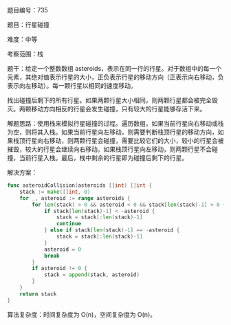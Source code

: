 题目编号：735

题目：行星碰撞

难度：中等

考察范围：栈

题干：给定一个整数数组 asteroids，表示在同一行的行星。对于数组中的每一个元素，其绝对值表示行星的大小，正负表示行星的移动方向（正表示向右移动，负表示向左移动）。每一颗行星以相同的速度移动。

找出碰撞后剩下的所有行星。如果两颗行星大小相同，则两颗行星都会被完全毁灭。两颗移动方向相反的行星会发生碰撞，只有较大的行星能够存活下来。

解题思路：使用栈来模拟行星碰撞的过程。遍历数组，如果当前行星向右移动或栈为空，则将其入栈。如果当前行星向左移动，则需要判断栈顶行星的移动方向，如果栈顶行星向右移动，则两颗行星会碰撞，需要比较它们的大小，较小的行星会被摧毁，较大的行星会继续向右移动。如果栈顶行星向左移动，则两颗行星不会碰撞，当前行星入栈。最后，栈中剩余的行星即为碰撞后剩下的行星。

解决方案：

```go
func asteroidCollision(asteroids []int) []int {
    stack := make([]int, 0)
    for _, asteroid := range asteroids {
        for len(stack) > 0 && asteroid < 0 && stack[len(stack)-1] > 0 {
            if stack[len(stack)-1] < -asteroid {
                stack = stack[:len(stack)-1]
                continue
            } else if stack[len(stack)-1] == -asteroid {
                stack = stack[:len(stack)-1]
            }
            asteroid = 0
            break
        }
        if asteroid != 0 {
            stack = append(stack, asteroid)
        }
    }
    return stack
}
```

算法复杂度：时间复杂度为 O(n)，空间复杂度为 O(n)。